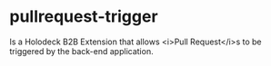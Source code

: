 # pullrequest-trigger
Is a Holodeck B2B Extension that allows &lt;i>Pull Request&lt;/i>s to be triggered by the back-end application.
